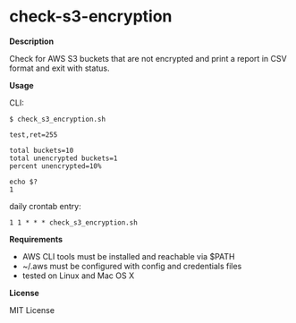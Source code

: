# check-s3-encryption

**Description**

Check for AWS S3 buckets that are not encrypted and print a report in CSV format and exit with status.

**Usage**

CLI:
```
$ check_s3_encryption.sh

test,ret=255

total buckets=10
total unencrypted buckets=1
percent unencrypted=10%

echo $?
1
```

daily crontab entry:
```
1 1 * * * check_s3_encryption.sh
```

**Requirements**

* AWS CLI tools must be installed and reachable via $PATH
* ~/.aws must be configured with config and credentials files
* tested on Linux and Mac OS X

**License**

MIT License

